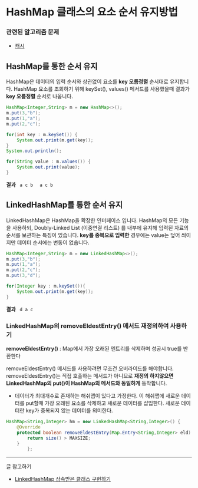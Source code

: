 # HashMap 클래스의 요소 순서 유지방법

### 관련된 알고리즘 문제

- [캐시](https://github.com/TheCopiens/algorithm-study/blob/ohhako/source/ohhako/coding%20test/kakao/%EC%BA%90%EC%8B%9C.md#%EC%BA%90%EC%8B%9C)

## HashMap를 통한 순서 유지

HashMap은 데이터의 입력 순서와 상관없이 요소를 **key 오름정렬** 순서대로 유지합니다. HashMap 요소를 조회하기 위해 keySet(), values() 메서드를 사용했을때 결과가 **key 오름정렬** 순서로 나옵니다.

```java
HashMap<Integer,String> m = new HashMap<>();
m.put(3,"b");
m.put(1,"a");
m.put(2,"c");

for(int key : m.keySet()) {
	System.out.print(m.get(key));
}
System.out.println();

for(String value : m.values()) {
	System.out.print(value);
}
```

**결과**
<code> a c b </code>
<code> a c b </code>

## LinkedHashMap를 통한 순서 유지

LinkedHashMap은 HashMap을 확장한 인터페이스 입니다. HashMap의 모든 기능을 사용하되, Doubly-Linked List (이중연결 리스트) 를 내부에 유지해 입력된 자료의 순서를 보관하는 특징이 있습니다. **key를 중복으로 입력한** 경우에는 value는 덮어 씌이지만 데이터 순서에는 변동이 없습니다.

```java
HashMap<Integer,String> m = new LinkedHashMap<>();
m.put(3,"b");
m.put(1,"a");
m.put(2,"c");
m.put(3,"d");

for(Integer key : m.keySet()){
	System.out.print(m.get(key));
}
```

**결과**
<code>
d a c
</code>

### LinkedHashMap의 removeEldestEntry() 메서드 재정의하여 사용하기

**removeEldestEntry()** : Map에서 가장 오래된 엔트리를 삭제하며 성공시 true를 반환한다
<br>

removeEldestEntry() 메서드를 사용하려면 무조건 오버라이드를 해야합니다. removeEldestEntry()는 직접 호출하는 메서드가 아니므로 **재정의 하지않으면 LinkedHashMap의 put()이 HashMap의 메서드와 동일하게** 동작합니다.

- 데이터가 최대개수로 존재하는 해쉬맵이 있다고 가정한다. 이 해쉬맵에 새로운 데이터를 put할때 가장 오래된 요소를 삭제하고 새로운 데이터를 삽입한다. 새로운 데이터란 key가 중복되지 않는 데이터를 의미한다.

```java
HashMap<String,Integer> hm = new LinkedHashMap<String,Integer>() {
	@Override
	protected boolean removeEldestEntry(Map.Entry<String,Integer> eld) {
		return size() > MAXSIZE;
	}
		};

```

---

글 참고하기

- [LinkedHashMap 상속받은 클래스 구현하기](https://cornswrold.tistory.com/380)
